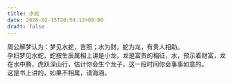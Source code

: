 ```yaml
---
title: 水蛇
date: 2020-02-15T20:54:12+08:00
draft: false
---
```


周公解梦认为：梦见水蛇，吉照；水为财，蛇为龙，有贵人相助。<br>
孕妇梦见水蛇，蛇按生辰属相上讲是小龙，龙是富贵的相征，水，预示着财富，龙在水中腾，虎跃深山行，估计你会生个龙子，这一段时间你会事事如意的。<br>
这是书上讲的，如果不相属，请海涵。<br>
